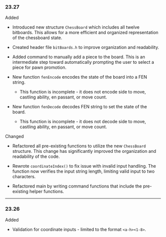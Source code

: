 ### 23.27

Added

* Introduced new structure `ChessBoard` which includes all twelve bitboards. This allows for a more efficient and organized representation of the chessboard state.

* Created header file ``bitBoards.h`` to improve organization and readability.

* Added command to manually add a piece to the board. This is an intermediate step toward automatically prompting the user to select a piece for pawn promotion. 

* New function ``fenEncode`` encodes the state of the board into a FEN string. 
  * This function is incomplete - it does not encode side to move, castling ability, en passant, or move count. 

* New function ``fenDecode`` decodes FEN string to set the state of the board.
  * This function is incomplete - it does not decode side to move, castling ability, en passant, or move count.


Changed

* Refactored all pre-existing functions to utilize the new `ChessBoard` structure. This change has significantly improved the organization and readability of the code. 

* Rewrote ``coordinateIndex()`` to fix issue with invalid input handling. The function now verifies the input string length, limiting valid input to two characters. 

* Refactored main by writing command functions that include the pre-existing helper functions. 

---

### 23.26

Added

* Validation for coordinate inputs - limited to the format `<a-h><1-8>`.

